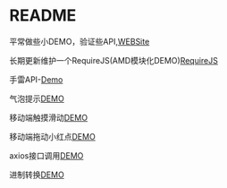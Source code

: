 # README
平常做些小DEMO，验证些API,[WEBSite](http://demo.xuliehaonet.com)

长期更新维护一个RequireJS(AMD模块化DEMO)[RequireJS](http://demo.xuliehaonet.com/201802/20180227/20180227001/index.html)

手雷API-[Demo](http://demo.xuliehaonet.com/201709/20170910002/)

气泡提示[DEMO](http://demo.xuliehaonet.com/201709/20170912001/20170912001.html)

移动端触摸滑动[DEMO](http://demo.xuliehaonet.com/201709/20170915001/Scroll.html)

移动端拖动小红点[DEMO](http://demo.xuliehaonet.com/201709/20170915001/TrackPoint.html)

axios接口调用[DEMO](http://demo.xuliehaonet.com/201709/20170924001/20170924002.html)

进制转换[DEMO](http://www.yanhu.com/201710/20171012/20171012001.html)
